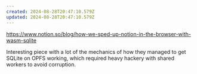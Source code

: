 ```yaml
---
created: 2024-08-28T20:47:10.579Z
updated: 2024-08-28T20:47:10.579Z
---
```

https://www.notion.so/blog/how-we-sped-up-notion-in-the-browser-with-wasm-sqlite

Interesting piece with a lot of the mechanics of how they managed to get SQLite on OPFS working, which required heavy hackery with shared workers to avoid corruption.